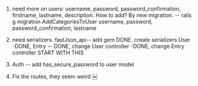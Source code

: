 1. need more on users: username, password, password_confirmation, firstname, lastname, description. How to add? By new migration. 
-- rails g migration AddCategoriesToUser username, password, password_confirmation, lastname

2. need serializers. fastJson_api-- add gem DONE. create serializers 
	User -DONE, Entry -- DONE, change User controller -DONE, change Entry controller START WITH THIS 

3. Auth
		-- add has_secure_password to user model 

4. Fix the routes, they seem weird 
￼
